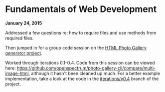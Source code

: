 # Fundamentals of Web Development

**January 24, 2015**

Addressed a few questions re: how to require files and use methods from required files.

Then jumped in for a group code session on the [HTML Photo Gallery generator project](https://github.com/codeunion/photo-gallery-cli).

Worked through iterations 0.1-0.4. Code from this session can be viewed here: https://github.com/openspectrum/photo-gallery-cli/compare/multi-image-html, although it hasn't been cleaned up much. For a better example implementation, take a look at the code in the [iterations/v0.4](https://github.com/codeunion/photo-gallery-cli/tree/iterations/v0.4) branch of the project.


